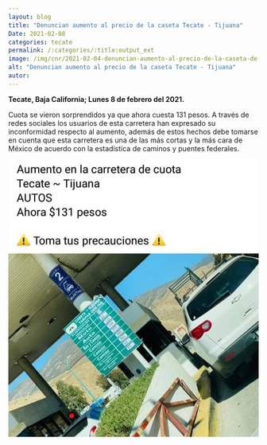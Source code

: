 ```yaml
---
layout: blog
title: "Denuncian aumento al precio de la caseta Tecate - Tijuana"
Date: 2021-02-08
categories: tecate
permalink: /:categories/:title:output_ext
image: /img/cnr/2021-02-04-denuncian-aumento-al-precio-de-la-caseta-de-tecate-tijuana.jpg
alt: "Denuncian aumento al precio de la caseta Tecate - Tijuana"
autor:
---
```


**Tecate, Baja California; Lunes 8 de febrero del 2021.** 

Cuota se vieron sorprendidos ya que ahora cuesta 131 pesos.
A través de redes sociales los usuarios de esta carretera han expresado su inconformidad respecto al aumento, además de estos hechos debe tomarse en cuenta que esta carretera es una de las más cortas y la más cara de México de acuerdo con la estadística de caminos y puentes federales.

<div id="carouselExampleSlidesOnly" class="carousel slide" data-ride="carousel">
  <div class="carousel-inner">
    <div class="carousel-item active">
       <img class="d-block w-100" src="/img/cnr/2021-02-04-denuncian-aumento-al-precio-de-la-caseta-de-tecate-tijuana.jpg" loading="lazy"  alt="Denuncian aumento al precio de la caseta Tecate - Tijuana">
    </div>
  </div>
</div>

